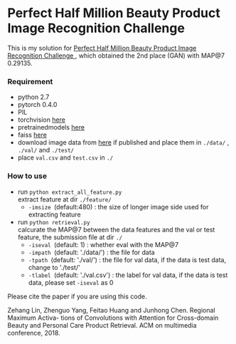 # Perfect Half Million Beauty Product Image Recognition Challenge


This is my solution for [Perfect Half Million Beauty Product Image Recognition Challenge
](https://challenge2018.perfectcorp.com/index.html), which obtained the 2nd place (GAN) with MAP@7 0.29135.


### Requirement
- python 2.7
- pytorch 0.4.0
- PIL
- torchvision [here](https://github.com/Cadene/pretrained-models.pytorch)
- pretrainedmodels [here](https://github.com/facebookresearch/faiss)
- faiss [here](https://github.com/facebookresearch/faiss)
- download image data from [here](https://challenge2018.perfectcorp.com/index.html) if published
and place them in `./data/` , `./val/`  and `./test/`
- place `val.csv` and `test.csv` in `./`

### How to use
- run `python extract_all_feature.py`  
  extract feature at dir `./feature/`  
  - `-imsize `(default:480) : the size of longer image side used for extracting feature 
- run `python retrieval.py`  
  calcurate the MAP@7 between the data features and the val or test feature, the submission file at dir `./`  
  - `-iseval `(default: 1) : whether eval with the MAP@7
  - `-impath `(default: './data/') : the file for data
  - `-tpath `(default: './val/') : the file for val data, if the data is test data, change to './test/'
  -  `-tlabel `(default: './val.csv') : the label for val data, if the data is test data, please set `-iseval` as 0
 
Please cite the paper if you are using this code.

Zehang Lin, Zhenguo Yang, Feitao Huang and Junhong Chen. Regional Maximum Activa- tions of Convolutions with Attention for Cross-domain Beauty and Personal Care Product Retrieval. ACM on multimedia conference, 2018.
